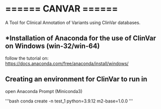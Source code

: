 # ====== CANVAR ======

A Tool for Clinical Annotation of Variants using ClinVar databases. 

## *Installation of Anaconda for the use of ClinVar on Windows (win-32/win-64)

follow the tutorial on: https://docs.anaconda.com/free/anaconda/install/windows/

## Creating an environment for ClinVar to run in

open Anaconda Prompt (Miniconda3)

'''bash
conda create -n test_1 python=3.9.12 m2-base=1.0.0
'''